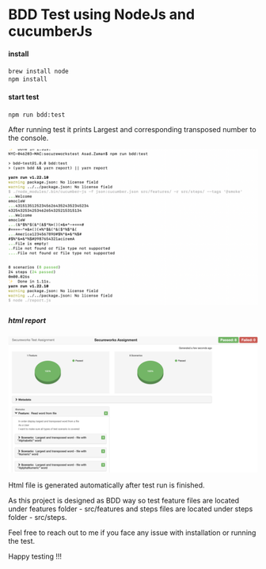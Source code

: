 # BDD Test using NodeJs and cucumberJs

#### install 
```
brew install node
npm install
```

#### start test 
```
npm run bdd:test
```
After running test it prints Largest and corresponding transposed number to the console.

![Html Report](image/console.png?raw=true "Test Report")

##### html report 

![Html Report](image/report.png?raw=true "Test Report")

Html file is generated automatically after test run is finished.

As this project is designed as BDD way so test feature files are located under features folder - src/features and steps files are located under steps folder - src/steps.

Feel free to reach out to me if you face any issue with installation or running the test.


Happy testing !!!